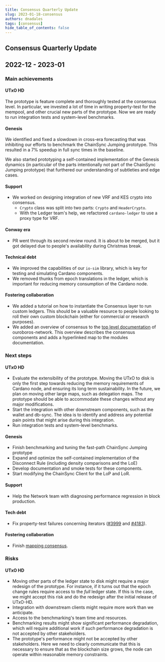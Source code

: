 ```yaml
---
title: Consensus Quarterly Update
slug: 2023-01-18-consensus
authors: dnadales
tags: [consensus]
hide_table_of_contents: false
---
```


## Consensus Quarterly Update
## 2022-12 - 2023-01

### Main achievements

#### UTxO HD

The prototype is feature complete and thoroughly tested at the consensus level.
In particular, we invested a lot of time in writing property-test for the
mempool, and other crucial new parts of the prototype. Now we are ready to run
integration tests and system-level benchmarks.

#### Genesis

We identified and fixed a slowdown in cross-era forecasting that was inhibiting
our efforts to benchmark the ChainSync Jumping prototype. This resulted in a 7%
speedup in full sync times in the baseline.

We also started prototyping a self-contained implementation of the Genesis
dynamics (in particular of the parts intentionally not part of the ChainSync
Jumping prototype) that furthered our understanding of subtleties and edge
cases.

#### Support

- We worked on designing integration of new VRF and KES crypto into consensus.
    - `Crypto` class was split into two parts: `Crypto` and `HeaderCrypto`.
    - With the Ledger team's help, we refactored `cardano-ledger` to use a proxy
      type for VRF.

#### Conway era

- PR went through its second review round. It is about to be merged, but it got
  delayed due to people's availability during Christmas break.

#### Technical debt

- We improved the capabilities of our `io-sim` library, which is key for testing
  and simulating Cardano components.
- We removed thunks from epoch translations in the ledger, which is important
  for reducing memory consumption of the Cardano node.

#### Fostering collaboration

- We added a tutorial on how to instantiate the Consensus layer to run custom
  ledgers. This should be a valuable resource to people looking to roll their
  own custom blockchain (either for commercial or research purposes).
- We added an overview of consensus to the [top level
  documentation](https://input-output-hk.github.io/ouroboros-network/) of
  ouroboros-network. This overview describes the consensus components and adds a
  hyperlinked map to the modules documentation.

### Next steps

#### UTxO HD

- Evaluate the extensibility of the prototype. Moving the UTxO to disk is only
  the first step towards reducing the memory requirements of Cardano node, and
  ensuring its long term sustainability. In the future, we plan on moving other
  large maps, such as delegation maps. The prototype should be able to
  accommodate these changes without any major modifications.
- Start the integration with other downstream components, such as the wallet and
  db-sync. The idea is to identify and address any potential pain points that
  might arise during this integration.
- Run integration tests and system-level benchmarks.

#### Genesis

- Finish benchmarking and tuning the fast-path ChainSync Jumping prototype
- Expand and optimize the self-contained implementation of the Disconnect Rule
  (including density comparisons and the LoE)
- Develop documentation and smoke tests for these components.
- Start modifying the ChainSync Client for the LoP and LoR.

#### Support

- Help the Network team with diagnosing performance regression in block
  production.

#### Tech debt

- Fix property-test failures concerning iterators ([#3999][issue-3999] and
  [#4183][issue-4183]).

#### Fostering collaboration

- Finish [mapping consensus][issue-4145].

### Risks 

#### UTxO HD

- Moving other parts of the ledger state to disk might require a major redesign
  of the prototype. For instance, if it turns out that the epoch change rules
  require access to the *full* ledger state. If this is the case, we might
  accept this risk and do the redesign after the initial release of UTxO-HD.
- Integration with downstream clients might require more work than we
  anticipate.
- Access to the benchmarking's team time and resources.
- Benchmarking results might show significant performance degradation, which
  will require additional work if such performance degradation is not accepted
  by other stakeholders.
- The prototype's performance might not be accepted by other stakeholders. Here
  we need to clearly communicate that this is necessary to ensure that as the
  blockchain size grows, the node can operate within reasonable memory
  constraints.

[issue-4183]: https://github.com/input-output-hk/ouroboros-network/issues/4183
[issue-3999]: https://github.com/input-output-hk/ouroboros-network/issues/3999
[issue-4145]: https://github.com/input-output-hk/ouroboros-network/issues/4145
